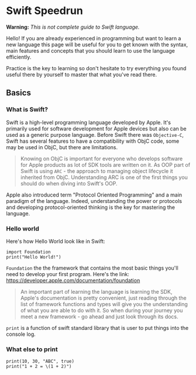 # Swift Speedrun

**Warning:**  *This is not complete guide to Swift language.*

Hello! If you are already experienced in programming but want to learn a new language this page will be useful for you to get known with the syntax, main features and concepts that you should learn to use the language efficiently.

Practice is the key to learning so don't hesitate to try everything you found useful there by yourself to master that what you've read there.

## Basics
### What is Swift?
Swift is a high-level programming language developed by Apple. It's primarily used for software development for Apple devices but also can be used as a generic purpose language. Before Swift there was `Objective-C`, Swift has several features to have a compatibility with ObjC code, some may be used in ObjC, but there are limitations.

> Knowing on ObjC is important for everyone who develops software for
> Apple products as lot of SDK tools are written on it. As OOP part of
> Swift is using `ARC` - the approach to managing object lifecycle it
> inherited from ObjC. Understanding ARC is one of the first things you
> should do when diving into Swift's OOP.

Apple also introduced term "Protocol Oriented Programming" and a main paradigm of the language. Indeed, understanding the power or protocols and developing protocol-oriented thinking is the key for mastering the language.

### Hello world
Here's how Hello World look like in Swift:

    import Foundation
    print("Hello World!")

`Foundation` the the framework that contains the most basic things you'll need to develop your first program. Here's the link: https://developer.apple.com/documentation/foundation

> An important part of learning the language is learning the SDK, Apple's documentation is pretty convenient, just reading through the list of framework functions and types will give you the understanding of what you are able to do with it. So when during your journey you meet a new framework - go ahead and just look through its docs.

`print` is a function of swift standard library that is user to put things into the console log.

### What else to print

    print(10, 30, "ABC", true)
    print("1 + 2 = \(1 + 2)")
